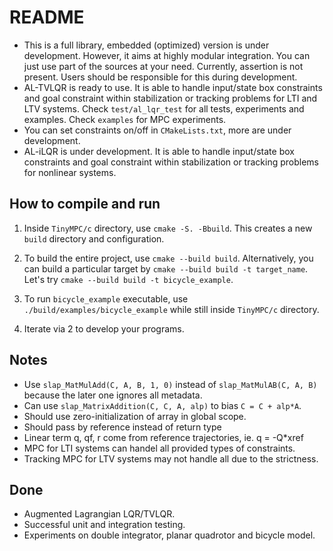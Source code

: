 # README

- This is a full library, embedded (optimized) version is under development.
However, it aims at highly modular integration. You can just use part of the
sources at your need. Currently, assertion is not present. Users should be
responsible for this during development.
- AL-TVLQR is ready to use. It is able to handle input/state box constraints and
goal constraint within stabilization or tracking problems for LTI and LTV
systems. Check `test/al_lqr_test` for all tests, experiments and examples. Check
`examples` for MPC experiments.
- You can set constraints on/off in `CMakeLists.txt`, more are under development.
- AL-iLQR is under development. It is able to handle input/state box constraints
and goal constraint within stabilization or tracking problems for nonlinear
systems.

## How to compile and run

1. Inside `TinyMPC/c` directory, use `cmake -S. -Bbuild`. This creates a new
`build` directory and configuration.  

2. To build the entire project, use `cmake --build build`. Alternatively, you
can build a particular target by `cmake --build build -t target_name`. Let's
try `cmake --build build -t bicycle_example`.  

3. To run `bicycle_example` executable, use `./build/examples/bicycle_example` while
still inside `TinyMPC/c` directory.  

4. Iterate via 2 to develop your programs.  

## Notes

- Use `slap_MatMulAdd(C, A, B, 1, 0)` instead of `slap_MatMulAB(C, A, B)`
because the later one ignores all metadata.  
- Can use `slap_MatrixAddition(C, C, A, alp)` to bias `C = C + alp*A`.  
- Should use zero-initialization of array in global scope.  
- Should pass by reference instead of return type  
- Linear term q, qf, r come from reference trajectories, ie. q = -Q*xref
- MPC for LTI systems can handel all provided types of constraints.
- Tracking MPC for LTV systems may not handle all due to the strictness.

## Done

- Augmented Lagrangian LQR/TVLQR.
- Successful unit and integration testing.
- Experiments on double integrator, planar quadrotor and bicycle model.
